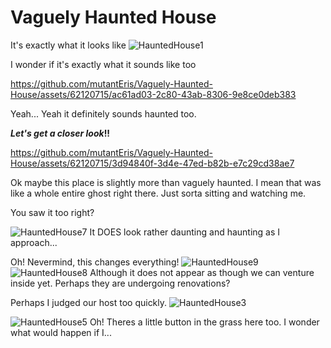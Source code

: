 
# Vaguely Haunted House
 It's exactly what it looks like
![HauntedHouse1](https://github.com/mutantEris/Vaguely-Haunted-House/assets/62120715/7dc6a64c-ecac-4f5f-955f-6ee077c4b61e)

I wonder if it's exactly what it sounds like too

https://github.com/mutantEris/Vaguely-Haunted-House/assets/62120715/ac61ad03-2c80-43ab-8306-9e8ce0deb383

Yeah... Yeah it definitely sounds haunted too.

**_Let's get a closer look_!!**

https://github.com/mutantEris/Vaguely-Haunted-House/assets/62120715/3d94840f-3d4e-47ed-b82b-e7c29cd38ae7

Ok maybe this place is slightly more than vaguely haunted.
I mean that was like a whole entire ghost right there. Just sorta sitting and watching me.

You saw it too right?

![HauntedHouse7](https://github.com/mutantEris/Vaguely-Haunted-House/assets/62120715/cc3c4d32-a19b-4ff7-8a68-2a401f5ce720)
It DOES look rather daunting and haunting as I approach...

Oh! Nevermind, this changes everything!
![HauntedHouse9](https://github.com/mutantEris/Vaguely-Haunted-House/assets/62120715/17eadcfb-0c9a-4958-88f4-a59e9e9fa65f)
![HauntedHouse8](https://github.com/mutantEris/Vaguely-Haunted-House/assets/62120715/9b52ef9b-c5da-4b96-a9fa-2118feee26ba)
Although it does not appear as though we can venture inside yet. Perhaps they are undergoing renovations?

Perhaps I judged our host too quickly.
![HauntedHouse3](https://github.com/mutantEris/Vaguely-Haunted-House/assets/62120715/150b7f2d-220d-41a5-bc4a-ad72d932829e)



![HauntedHouse5](https://github.com/mutantEris/Vaguely-Haunted-House/assets/62120715/8d4455c1-1910-4301-857e-fa363647c0c2)
Oh! Theres a little button in the grass here too. I wonder what would happen if I...
